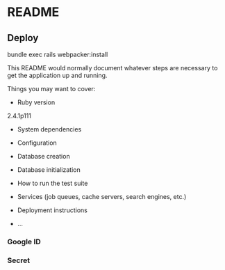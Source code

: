 # README

## Deploy

bundle exec rails webpacker:install


This README would normally document whatever steps are necessary to get the
application up and running.

Things you may want to cover:

* Ruby version

2.4.1p111

* System dependencies

* Configuration

* Database creation

* Database initialization

* How to run the test suite

* Services (job queues, cache servers, search engines, etc.)

* Deployment instructions

* ...


### Google ID

### Secret